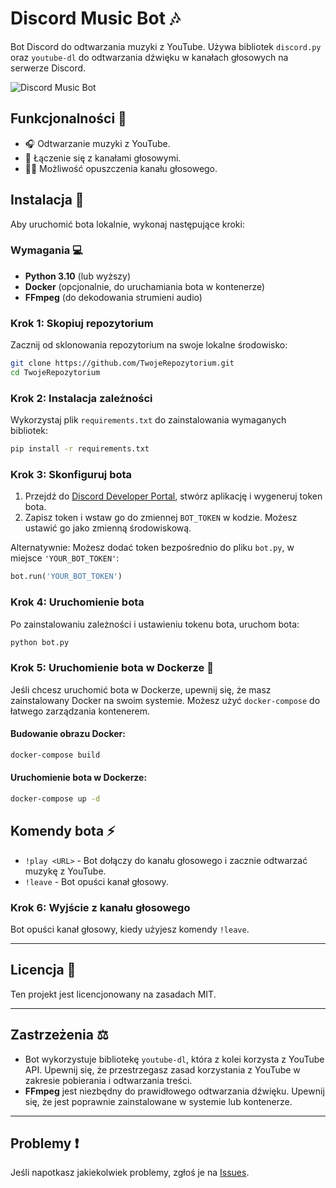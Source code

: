# Discord Music Bot 🎶

Bot Discord do odtwarzania muzyki z YouTube. Używa bibliotek `discord.py` oraz `youtube-dl` do odtwarzania dźwięku w kanałach głosowych na serwerze Discord.

![Discord Music Bot](https://link-do-twojego-obrazka.jpg)

## Funkcjonalności 🚀

- 🎧 Odtwarzanie muzyki z YouTube.
- 🎤 Łączenie się z kanałami głosowymi.
- 🚶‍♂️ Możliwość opuszczenia kanału głosowego.

## Instalacja 🔧

Aby uruchomić bota lokalnie, wykonaj następujące kroki:

### Wymagania 💻

- **Python 3.10** (lub wyższy)
- **Docker** (opcjonalnie, do uruchamiania bota w kontenerze)
- **FFmpeg** (do dekodowania strumieni audio)

### Krok 1: Skopiuj repozytorium

Zacznij od sklonowania repozytorium na swoje lokalne środowisko:

```bash
git clone https://github.com/TwojeRepozytorium.git
cd TwojeRepozytorium
```

### Krok 2: Instalacja zależności

Wykorzystaj plik `requirements.txt` do zainstalowania wymaganych bibliotek:

```bash
pip install -r requirements.txt
```

### Krok 3: Skonfiguruj bota

1. Przejdź do [Discord Developer Portal](https://discord.com/developers/applications), stwórz aplikację i wygeneruj token bota.
2. Zapisz token i wstaw go do zmiennej `BOT_TOKEN` w kodzie. Możesz ustawić go jako zmienną środowiskową.

Alternatywnie: Możesz dodać token bezpośrednio do pliku `bot.py`, w miejsce `'YOUR_BOT_TOKEN'`:

```python
bot.run('YOUR_BOT_TOKEN')
```

### Krok 4: Uruchomienie bota

Po zainstalowaniu zależności i ustawieniu tokenu bota, uruchom bota:

```bash
python bot.py
```

### Krok 5: Uruchomienie bota w Dockerze 🐳

Jeśli chcesz uruchomić bota w Dockerze, upewnij się, że masz zainstalowany Docker na swoim systemie. Możesz użyć `docker-compose` do łatwego zarządzania kontenerem.

#### Budowanie obrazu Docker:

```bash
docker-compose build
```

#### Uruchomienie bota w Dockerze:

```bash
docker-compose up -d
```

## Komendy bota ⚡

- `!play <URL>` - Bot dołączy do kanału głosowego i zacznie odtwarzać muzykę z YouTube.
- `!leave` - Bot opuści kanał głosowy.

### Krok 6: Wyjście z kanału głosowego

Bot opuści kanał głosowy, kiedy użyjesz komendy `!leave`.

---

## Licencja 📝

Ten projekt jest licencjonowany na zasadach MIT.

---

## Zastrzeżenia ⚖️

- Bot wykorzystuje bibliotekę `youtube-dl`, która z kolei korzysta z YouTube API. Upewnij się, że przestrzegasz zasad korzystania z YouTube w zakresie pobierania i odtwarzania treści.
- **FFmpeg** jest niezbędny do prawidłowego odtwarzania dźwięku. Upewnij się, że jest poprawnie zainstalowane w systemie lub kontenerze.

---

## Problemy ❗

Jeśli napotkasz jakiekolwiek problemy, zgłoś je na [Issues](https://github.com/Cloberson/MusicBot_Dsc/issues).
